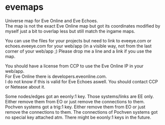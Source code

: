 # evemaps
Universe map for Eve Online and Eve Echoes.  
The map is not the exact Eve Online map but got its coordinates modified by myself just a bit to overlap less but still match the ingame maps.  

You can use the files for your projects but need to link to eveeye.com or echoes.eveeye.com for your web/app (in a visible way, not from the last corner of your web/app ;)
Please drop me a line and a link if you use the map.  

You should have a license from CCP to use the Eve Online IP in your web/app.  
For Eve Online there is developers.eveonline.com.  
I do not know if this is valid for Eve Echoes aswell. You should contact CCP or Netease about it.  

Some nodes/edges got an eeonly:1 key. Those systems/links are EE only. Either remove them from EO or just remove the connections to them.
Pochven systems got a trig:1 key. Either remove them from EO or just remove the connections to them. The connections of Pochven systems got no special key attached atm.
There might be eoonly:1 keys in the future.  
